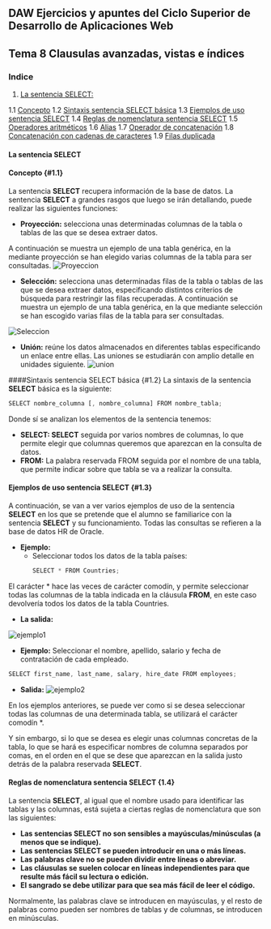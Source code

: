 ## DAW Ejercicios y apuntes del Ciclo Superior de Desarrollo de Aplicaciones Web

## Tema 8 Clausulas avanzadas, vistas e índices

### Indice
1. [La sentencia SELECT:](#La-sentencia-SELECT) 

  1.1 [Concepto](#1.1)
    1.2 [Sintaxis sentencia SELECT básica](#1.2)
    1.3 [Ejemplos de uso sentencia SELECT](#1.3)
    1.4 [Reglas de nomenclatura sentencia SELECT](#1.4)
    1.5 [Operadores aritméticos](#1.5)
    1.6 [Alias](#1.6)
    1.7 [Operador de concatenación](#1.7)
    1.8 [Concatenación con cadenas de caracteres](#1.8)
    1.9 [Filas duplicada](#1.9)


#### La sentencia SELECT

#### Concepto {#1.1}
La sentencia **SELECT** recupera información de la base de datos.
La sentencia **SELECT** a grandes rasgos que luego se irán detallando, puede realizar las siguientes funciones: 
 - **Proyección:** selecciona unas determinadas columnas de la tabla o tablas de las que se desea extraer datos.

A continuación se muestra un ejemplo de una tabla genérica, en la mediante proyección se han elegido varias columnas de la tabla para ser consultadas.
 ![Proyeccion](https://user-images.githubusercontent.com/23047899/54551415-57f01600-49ae-11e9-81b1-295132fd23a7.PNG)

 - **Selección:** selecciona unas determinadas filas de la tabla o tablas de las que se desea extraer datos, especificando distintos criterios de búsqueda para restringir las filas recuperadas. 
A continuación se muestra un ejemplo de una tabla genérica, en la que mediante selección se han escogido varias filas de la tabla para ser consultadas.

 ![Seleccion](https://user-images.githubusercontent.com/23047899/54551462-735b2100-49ae-11e9-932e-98a993cbd37a.PNG)

- **Unión:** reúne los datos almacenados en diferentes tablas especificando un enlace entre ellas. Las uniones se estudiarán con amplio detalle en unidades siguiente.
![union](https://user-images.githubusercontent.com/23047899/54551523-8f5ec280-49ae-11e9-9064-5e15eb33dc35.PNG)

####Sintaxis sentencia SELECT básica {#1.2}
La sintaxis de la sentencia **SELECT** básica es la siguiente:
```js
SELECT nombre_columna [, nombre_columna] FROM nombre_tabla;
``` 
Donde sí se analizan los elementos de la sentencia tenemos:
- **SELECT: SELECT** seguida por varios nombres de columnas, lo que permite elegir que columnas queremos que aparezcan en la consulta de datos. 
- **FROM:** La palabra reservada FROM seguida por el nombre de una tabla, que permite indicar sobre que tabla se va a realizar la consulta. 

#### Ejemplos de uso sentencia SELECT {#1.3} 
A continuación, se van a ver varios ejemplos de uso de la sentencia **SELECT** en los que se pretende que el alumno se familiarice con la sentencia **SELECT** y su funcionamiento. Todas las consultas se refieren a la base de datos HR de Oracle.

- **Ejemplo:** 
    - Seleccionar todos los datos de la tabla países:
        ```js
        SELECT * FROM Countries;
        ``` 
El carácter * hace las veces de carácter comodín, y permite seleccionar todas las columnas de la tabla indicada en la cláusula **FROM**, en este caso devolvería todos los datos de la tabla Countries. 
- **La salida:** 
    
![ejemplo1](https://user-images.githubusercontent.com/23047899/54552040-7e628100-49af-11e9-8262-78a82e8de472.PNG)
- **Ejemplo:**
Seleccionar el nombre, apellido, salario y fecha de contratación de cada empleado. 
```js 
SELECT first_name, last_name, salary, hire_date FROM employees; 
```
 
- **Salida:**
![ejemplo2](https://user-images.githubusercontent.com/23047899/54552127-a9e56b80-49af-11e9-9fe1-2f4eccb1c92f.png)

En los ejemplos anteriores, se puede ver como si se desea seleccionar todas las columnas de una determinada tabla, se utilizará el carácter comodín *. 

Y sin embargo, si lo que se desea es elegir unas columnas concretas de la tabla, lo que se hará es especificar nombres de columna separados por comas, en el orden en el que se dese que aparezcan en la salida justo detrás de la palabra reservada **SELECT**. 
#### Reglas de nomenclatura sentencia SELECT {1.4}

La sentencia **SELECT**, al igual que el nombre usado para identificar las tablas y las columnas, está sujeta a ciertas reglas de nomenclatura que son las siguientes: 
- **Las sentencias SELECT no son sensibles a mayúsculas/minúsculas (a menos que se indique).**
- **Las sentencias SELECT se pueden introducir en una o más líneas.**
- **Las palabras clave no se pueden dividir entre líneas o abreviar.**
- **Las cláusulas se suelen colocar en líneas independientes para que resulte más fácil su lectura o edición.**
- **El sangrado se debe utilizar para que sea más fácil de leer el código.** 

Normalmente, las palabras clave se introducen en mayúsculas, y el resto de palabras como pueden ser nombres de tablas y de columnas, se introducen en minúsculas.
